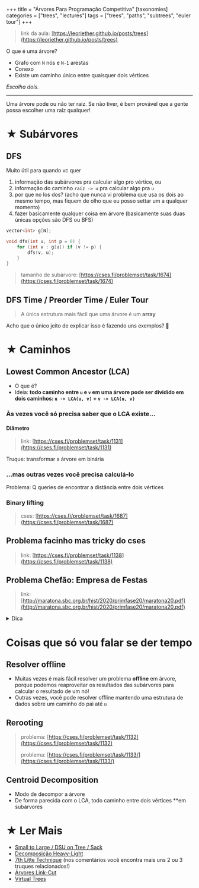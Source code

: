 +++
title = "Árvores Para Programação Competitiva"
[taxonomies]
categories = ["trees", "lectures"]
tags = ["trees", "paths", "subtrees", "euler tour"]
+++

> link da aula: [https://leoriether.github.io/posts/trees](https://leoriether.github.io/posts/trees)

O que é uma árvore?

- Grafo com `N` nós e `N-1` arestas
- Conexo
- Existe um caminho único entre quaisquer dois vértices

*Escolha dois.*

---

Uma árvore pode ou não ter raíz. Se não tiver, é bem provável que a gente possa
escolher uma raíz qualquer!

# ★ Subárvores
## DFS

Muito útil para quando vc quer
1. informação das subárvores pra calcular algo pro vértice, ou
2. informação do caminho `raíz -> u` pra calcular algo pra `u`
3. por que no los dos? (acho que nunca vi problema que usa os dois ao mesmo
   tempo, mas fiquem de olho que eu posso settar um a qualquer momento)
4. fazer basicamente qualquer coisa em árvore (basicamente suas duas únicas
   opções são DFS ou BFS)

```cpp
vector<int> g[N];

void dfs(int u, int p = 0) {
    for (int v : g[u]) if (v != p) {
        dfs(v, u);
    }
}
```

> tamanho de subárvore: [https://cses.fi/problemset/task/1674](https://cses.fi/problemset/task/1674)

## DFS Time / Preorder Time / Euler Tour 

> A única estrutura mais fácil que uma árvore é um **array** 

Acho que o único jeito de explicar isso é fazendo uns exemplos? 🤔

# ★ Caminhos
## Lowest Common Ancestor (LCA)

- O que é?
- Ideia: **todo caminho entre `u` e `v` em uma árvore pode ser dividido em dois
  caminhos: `u -> LCA(u, v)` + `v -> LCA(u, v)`**

### Às vezes você só precisa saber que o LCA existe...
#### Diâmetro
> link: [https://cses.fi/problemset/task/1131](https://cses.fi/problemset/task/1131)

Truque: transformar a árvore em binária

### ...mas outras vezes você precisa calculá-lo

Problema: Q queries de encontrar a distância entre dois vértices

### Binary lifting
> cses: [https://cses.fi/problemset/task/1687](https://cses.fi/problemset/task/1687)

## Problema facinho mas tricky do cses
> link: [https://cses.fi/problemset/task/1138](https://cses.fi/problemset/task/1138)

## Problema Chefão: Empresa de Festas
> link: [http://maratona.sbc.org.br/hist/2020/primfase20/maratona20.pdf](http://maratona.sbc.org.br/hist/2020/primfase20/maratona20.pdf)

<details>
<summary>Dica</summary>
A gente pode resolver offline!</details>

# Coisas que só vou falar se der tempo
## Resolver offline
- Muitas vezes é mais fácil resolver um problema **offline** em árvore, porque
  podemos reaproveitar os resultados das subárvores para calcular o resultado de
  um nó!
- Outras vezes, você pode resolver offline mantendo uma estrutura de dados sobre
  um caminho do pai até `u`

## Rerooting
> problema: [https://cses.fi/problemset/task/1132](https://cses.fi/problemset/task/1132)
>
> problema: [https://cses.fi/problemset/task/1133/](https://cses.fi/problemset/task/1133/)

## Centroid Decomposition 
- Modo de decompor a árvore
- De forma parecida com o LCA, todo caminho entre dois vértices **em subárvores

# ★ Ler Mais
- [Small to Large / DSU on Tree / Sack](https://codeforces.com/blog/entry/44351)
- [Decomposição Heavy-Light](https://cp-algorithms.com/graph/hld.html#proof-of-correctness)
- [7th Litte Technique](https://codeforces.com/blog/entry/100910) (nos
  comentários você encontra mais uns 2 ou 3 truques relacionados!)
- [Árvores Link-Cut](https://www.youtube.com/watch?v=XZLN6NxEQWo)
- [Virtual Trees](https://codeforces.com/blog/entry/76955)
